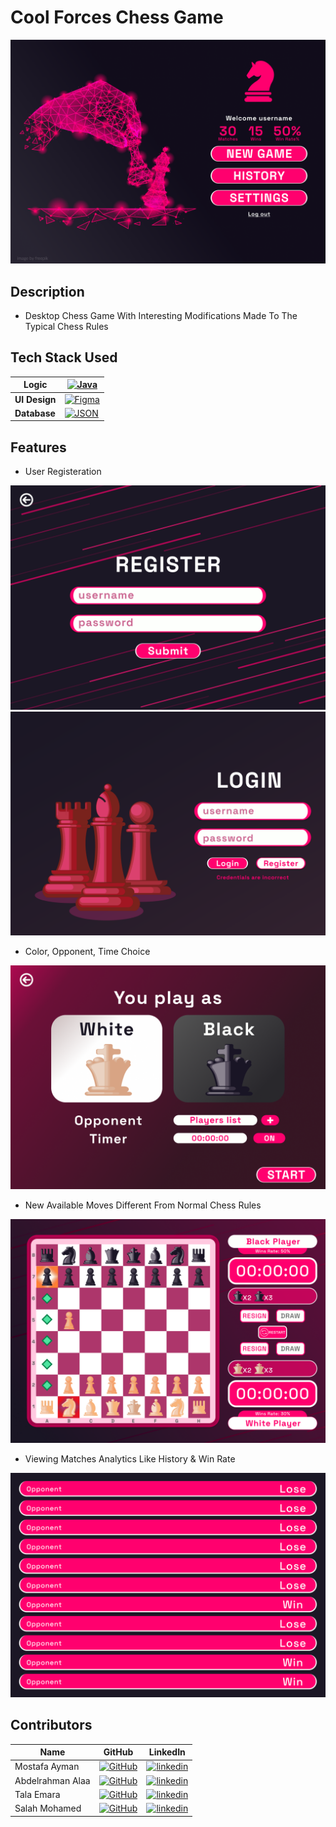 # Cool Forces Chess Game
![alt text](screenshots/main.png)

## Description

- Desktop Chess Game With Interesting Modifications Made To The Typical Chess Rules

## Tech Stack Used

|**Logic** | [![Java](https://img.shields.io/badge/Java-%23ED8B00.svg?logo=openjdk&logoColor=white)](#) |
|--- | --- |
|**UI Design** | [![Figma](https://img.shields.io/badge/Figma-F24E1E?logo=figma&logoColor=white)](#) |
|**Database** | [![JSON](https://img.shields.io/badge/JSON-000?logo=json&logoColor=fff)](#) |

## Features

- User Registeration
   
![alt text](screenshots/reg.PNG)
![alt text](screenshots/Incorrect_Login.PNG)
- Color, Opponent, Time Choice

![alt text](screenshots/nGameSett.PNG)
- New Available Moves Different From Normal Chess Rules
  
![alt text](screenshots/Avmoves.PNG)
- Viewing Matches Analytics Like History & Win Rate
  
![alt text](screenshots/hist.PNG)

## Contributors

| Name | GitHub | LinkedIn |
| ---- | ------ | -------- |
| Mostafa Ayman | [![GitHub](https://img.shields.io/badge/GitHub-%23121011.svg?logo=github&logoColor=white)](https://github.com/mostafa-aboelmagd) | [![linkedin](https://img.shields.io/badge/linkedin-0A66C2?style=for-the-badge&logo=linkedin&logoColor=white)](https://www.linkedin.com/in/mostafa--aboelmagd/) |
| Abdelrahman Alaa | [![GitHub](https://img.shields.io/badge/GitHub-%23121011.svg?logo=github&logoColor=white)](https://github.com/abdelrahman-alaa-10) | [![linkedin](https://img.shields.io/badge/linkedin-0A66C2?style=for-the-badge&logo=linkedin&logoColor=white)](https://www.linkedin.com/in/abdulrahman-alaa7/) |
| Tala Emara | [![GitHub](https://img.shields.io/badge/GitHub-%23121011.svg?logo=github&logoColor=white)](https://github.com/TalalEmara)| [![linkedin](https://img.shields.io/badge/linkedin-0A66C2?style=for-the-badge&logo=linkedin&logoColor=white)](https://www.linkedin.com/in/talalemara/) |
| Salah Mohamed | [![GitHub](https://img.shields.io/badge/GitHub-%23121011.svg?logo=github&logoColor=white)](https://github.com/salahmohamed03) | [![linkedin](https://img.shields.io/badge/linkedin-0A66C2?style=for-the-badge&logo=linkedin&logoColor=white)](https://www.linkedin.com/in/se-salah-mohamed/) |